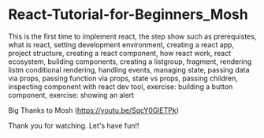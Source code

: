 # React-Tutorial-for-Beginners_Mosh
This is the first time to implement react, the step show such as prerequistes, what is react, setting development environment, creating a react app, project structure, creating a react component, how react work, react ecosystem, building components, creating a listgroup, fragment, rendering listm conditional rendering, handling events, managing state, passing data via props, passing function via props, state vs props, passing children, inspecting component with react dev tool, exercise: building a button component, exercise: showing an alert

Big Thanks to Mosh (https://youtu.be/SqcY0GlETPk)


Thank you for watching.
Let's have fun!!

